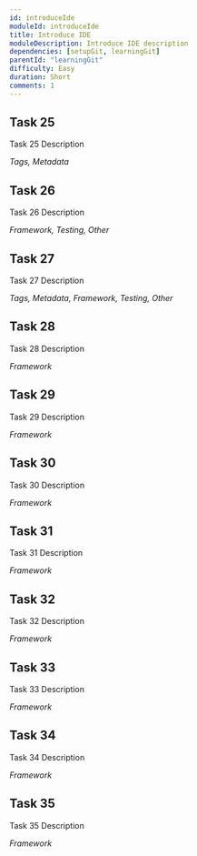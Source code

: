 ```yaml
---
id: introduceIde
moduleId: introduceIde
title: Introduce IDE
moduleDescription: Introduce IDE description
dependencies: [setupGit, learningGit] 
parentId: "learningGit"
difficulty: Easy
duration: Short
comments: 1
---
```


## Task 25

Task 25 Description

*Tags, Metadata*

## Task 26

Task 26 Description

*Framework, Testing, Other*

## Task 27

Task 27 Description

*Tags, Metadata, Framework, Testing, Other*

## Task 28

Task 28 Description

*Framework*

## Task 29

Task 29 Description

*Framework*

## Task 30

Task 30 Description

*Framework*

## Task 31

Task 31 Description

*Framework*

## Task 32

Task 32 Description

*Framework*

## Task 33

Task 33 Description

*Framework*

## Task 34

Task 34 Description

*Framework*

## Task 35

Task 35 Description

*Framework*
